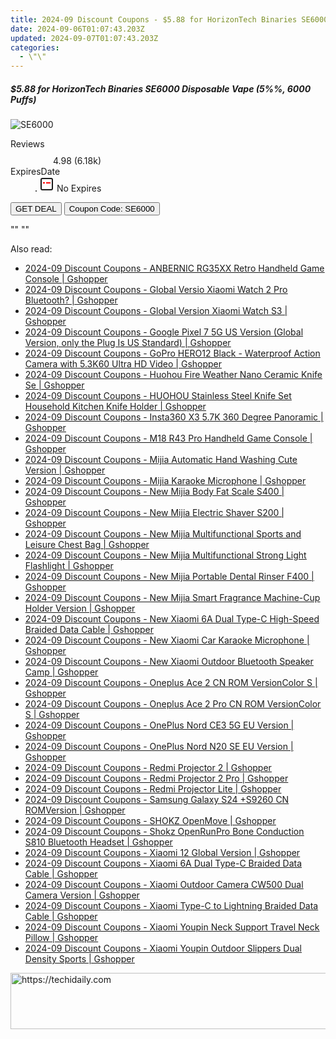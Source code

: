 ```yaml
---
title: 2024-09 Discount Coupons - $5.88 for HorizonTech Binaries SE6000 Disposable Vape (5%%, 6000 Puffs) | Eight Vape
date: 2024-09-06T01:07:43.203Z
updated: 2024-09-07T01:07:43.203Z
categories:
  - \"\"
---
```



<div class="max-w-4xl mx-auto grid grid-cols-1 lg:max-w-5xl lg:gap-x-20 lg:grid-cols-2">
  <div class="relative p-3 col-start-1 row-start-1 flex flex-col-reverse rounded-lg bg-gradient-to-t from-black/75 via-black/0 sm:bg-none sm:row-start-2 sm:p-0 lg:row-start-1">
    <h5 class="mt-1 text-lg font-semibold text-white sm:text-slate-900 md:text-2xl dark:sm:text-white">$5.88 for HorizonTech Binaries SE6000 Disposable Vape (5%%, 6000 Puffs)</h5>
  </div>
  
  <div class="col-start-1 col-end-3 row-start-1 grid gap-4 sm:mb-6 sm:grid-cols-4 lg:col-start-2 lg:row-span-6 lg:row-end-6 lg:mb-0 lg:gap-6">
      <img src="&quot;https://static.shareasale.com/image/59344/deal/HorizonTechBinariesSE6000DisposableVape56000Puffs.jpg&quot;" onClick="javascript:window.open(decodeURIComponent('%22https%3A%2F%2Fwww.shareasale.com%2Fu.cfm%3Fd%3D1081266%26m%3D59344%26u%3D4338022%22'), '_blank');void(0);" alt="SE6000" class="h-60 w-full rounded-lg object-cover sm:col-span-2 sm:h-52 lg:col-span-full" loading="lazy" />
    
  </div>
  <dl class="row-start-2 mt-4 flex items-center text-xs font-medium sm:row-start-3 sm:mt-1 md:mt-2.5 lg:row-start-2">
    <dt class="sr-only">Reviews</dt>
    <dd class="flex items-center text-indigo-600 dark:text-indigo-400">
      <svg width="24" height="24" fill="none" aria-hidden="true" class="mr-1 stroke-current dark:stroke-indigo-500">
        <path d="m12 5 2 5h5l-4 4 2.103 5L12 16l-5.103 3L9 14l-4-4h5l2-5Z" stroke-width="2" stroke-linecap="round" stroke-linejoin="round" />
      </svg>
      <span>4.98 <span class="font-normal text-slate-400">(6.18k)</span></span>
    </dd>
    <dt class="sr-only">ExpiresDate</dt>
    <dd class="flex items-center">
      <svg width="2" height="2" aria-hidden="true" fill="currentColor" class="mx-3 text-slate-300">
        <circle cx="1" cy="1" r="1" />
      </svg>
      <svg width="24" height="24" viewBox="0 0 24 24" fill="none" stroke="currentColor" stroke-width="2">
        <rect x="3" y="3" width="18" height="18" rx="2" fill="#fff" />
        <path d="M6 10L18 10" stroke="red" stroke-width="2" fill="none" />
        <path d="M10 6L10 18" stroke="#fff" stroke-width="2" fill="none" />
      </svg>
      No Expires    </dd>
  </dl>
  <div class="col-start-1 row-start-3 mt-4 self-center sm:col-start-2 sm:row-span-2 sm:row-start-2 sm:mt-0 lg:col-start-1 lg:row-start-3 lg:row-end-4 lg:mt-6">
    <button type="button" onClick="javascript:window.open(decodeURIComponent('%22https%3A%2F%2Fwww.shareasale.com%2Fu.cfm%3Fd%3D1081266%26m%3D59344%26u%3D4338022%22'), '_blank');void(0);" class="rounded-lg bg-red-600 px-3 py-2 text-sm font-medium leading-6 text-white">GET DEAL</button>
    <button type="button" onClick="javascript:window.open(decodeURIComponent('%22https%3A%2F%2Fwww.shareasale.com%2Fu.cfm%3Fd%3D1081266%26m%3D59344%26u%3D4338022%22'), '_blank');void(0);" class="border-dashed border-2 border-indigo-600 bg-green-100 text-sm leading-6 font-medium py-2 px-3 rounded-lg">Coupon Code: SE6000</button>
  </div>
  <p class="col-start-1 mt-4 text-sm leading-6 sm:col-span-2 lg:col-span-1 lg:row-start-4 lg:mt-6 dark:text-slate-400">
    "" 
""  </p>
</div>
<span class="atpl-alsoreadstyle">Also read:</span>
<div><ul>
<li><a href="https://coupons.techidaily.com/coupon-1118179-share-97331-sale/"><u>2024-09 Discount Coupons - ANBERNIC RG35XX Retro Handheld Game Console | Gshopper</u></a></li>
<li><a href="https://coupons.techidaily.com/coupon-1118213-share-97331-sale/"><u>2024-09 Discount Coupons - Global Versio Xiaomi Watch 2 Pro Bluetooth? | Gshopper</u></a></li>
<li><a href="https://coupons.techidaily.com/coupon-1118178-share-97331-sale/"><u>2024-09 Discount Coupons - Global Version Xiaomi Watch S3 | Gshopper</u></a></li>
<li><a href="https://coupons.techidaily.com/coupon-1118170-share-97331-sale/"><u>2024-09 Discount Coupons - Google Pixel 7 5G US Version (Global Version, only the Plug Is US Standard) | Gshopper</u></a></li>
<li><a href="https://coupons.techidaily.com/coupon-1118212-share-97331-sale/"><u>2024-09 Discount Coupons - GoPro HERO12 Black - Waterproof Action Camera with 5.3K60 Ultra HD Video | Gshopper</u></a></li>
<li><a href="https://coupons.techidaily.com/coupon-1118183-share-97331-sale/"><u>2024-09 Discount Coupons - Huohou Fire Weather Nano Ceramic Knife Se | Gshopper</u></a></li>
<li><a href="https://coupons.techidaily.com/coupon-1118182-share-97331-sale/"><u>2024-09 Discount Coupons - HUOHOU Stainless Steel Knife Set Household Kitchen Knife Holder | Gshopper</u></a></li>
<li><a href="https://coupons.techidaily.com/coupon-1118211-share-97331-sale/"><u>2024-09 Discount Coupons - Insta360 X3 5.7K 360 Degree Panoramic | Gshopper</u></a></li>
<li><a href="https://coupons.techidaily.com/coupon-1118181-share-97331-sale/"><u>2024-09 Discount Coupons - M18 R43 Pro Handheld Game Console | Gshopper</u></a></li>
<li><a href="https://coupons.techidaily.com/coupon-1118214-share-97331-sale/"><u>2024-09 Discount Coupons - Mijia Automatic Hand Washing Cute Version | Gshopper</u></a></li>
<li><a href="https://coupons.techidaily.com/coupon-1118158-share-97331-sale/"><u>2024-09 Discount Coupons - Mijia Karaoke Microphone | Gshopper</u></a></li>
<li><a href="https://coupons.techidaily.com/coupon-1118159-share-97331-sale/"><u>2024-09 Discount Coupons - New Mijia Body Fat Scale S400 | Gshopper</u></a></li>
<li><a href="https://coupons.techidaily.com/coupon-1118176-share-97331-sale/"><u>2024-09 Discount Coupons - New Mijia Electric Shaver S200 | Gshopper</u></a></li>
<li><a href="https://coupons.techidaily.com/coupon-1118164-share-97331-sale/"><u>2024-09 Discount Coupons - New Mijia Multifunctional Sports and Leisure Chest Bag | Gshopper</u></a></li>
<li><a href="https://coupons.techidaily.com/coupon-1118156-share-97331-sale/"><u>2024-09 Discount Coupons - New Mijia Multifunctional Strong Light Flashlight | Gshopper</u></a></li>
<li><a href="https://coupons.techidaily.com/coupon-1118154-share-97331-sale/"><u>2024-09 Discount Coupons - New Mijia Portable Dental Rinser F400 | Gshopper</u></a></li>
<li><a href="https://coupons.techidaily.com/coupon-1118162-share-97331-sale/"><u>2024-09 Discount Coupons - New Mijia Smart Fragrance Machine-Cup Holder Version | Gshopper</u></a></li>
<li><a href="https://coupons.techidaily.com/coupon-1118152-share-97331-sale/"><u>2024-09 Discount Coupons - New Xiaomi 6A Dual Type-C High-Speed Braided Data Cable | Gshopper</u></a></li>
<li><a href="https://coupons.techidaily.com/coupon-1118157-share-97331-sale/"><u>2024-09 Discount Coupons - New Xiaomi Car Karaoke Microphone | Gshopper</u></a></li>
<li><a href="https://coupons.techidaily.com/coupon-1118155-share-97331-sale/"><u>2024-09 Discount Coupons - New Xiaomi Outdoor Bluetooth Speaker Camp | Gshopper</u></a></li>
<li><a href="https://coupons.techidaily.com/coupon-1118167-share-97331-sale/"><u>2024-09 Discount Coupons - Oneplus Ace 2 CN ROM VersionColor S | Gshopper</u></a></li>
<li><a href="https://coupons.techidaily.com/coupon-1118168-share-97331-sale/"><u>2024-09 Discount Coupons - Oneplus Ace 2 Pro CN ROM VersionColor S | Gshopper</u></a></li>
<li><a href="https://coupons.techidaily.com/coupon-1118165-share-97331-sale/"><u>2024-09 Discount Coupons - OnePlus Nord CE3 5G EU Version | Gshopper</u></a></li>
<li><a href="https://coupons.techidaily.com/coupon-1118166-share-97331-sale/"><u>2024-09 Discount Coupons - OnePlus Nord N20 SE EU Version | Gshopper</u></a></li>
<li><a href="https://coupons.techidaily.com/coupon-1118160-share-97331-sale/"><u>2024-09 Discount Coupons - Redmi Projector 2 | Gshopper</u></a></li>
<li><a href="https://coupons.techidaily.com/coupon-1118161-share-97331-sale/"><u>2024-09 Discount Coupons - Redmi Projector 2 Pro | Gshopper</u></a></li>
<li><a href="https://coupons.techidaily.com/coupon-1118177-share-97331-sale/"><u>2024-09 Discount Coupons - Redmi Projector Lite | Gshopper</u></a></li>
<li><a href="https://coupons.techidaily.com/coupon-1118169-share-97331-sale/"><u>2024-09 Discount Coupons - Samsung Galaxy S24 +S9260 CN ROMVersion | Gshopper</u></a></li>
<li><a href="https://coupons.techidaily.com/coupon-1118172-share-97331-sale/"><u>2024-09 Discount Coupons - SHOKZ OpenMove | Gshopper</u></a></li>
<li><a href="https://coupons.techidaily.com/coupon-1118171-share-97331-sale/"><u>2024-09 Discount Coupons - Shokz OpenRunPro Bone Conduction S810 Bluetooth Headset | Gshopper</u></a></li>
<li><a href="https://coupons.techidaily.com/coupon-1118180-share-97331-sale/"><u>2024-09 Discount Coupons - Xiaomi 12 Global Version | Gshopper</u></a></li>
<li><a href="https://coupons.techidaily.com/coupon-1118153-share-97331-sale/"><u>2024-09 Discount Coupons - Xiaomi 6A Dual Type-C Braided Data Cable | Gshopper</u></a></li>
<li><a href="https://coupons.techidaily.com/coupon-1118173-share-97331-sale/"><u>2024-09 Discount Coupons - Xiaomi Outdoor Camera CW500 Dual Camera Version | Gshopper</u></a></li>
<li><a href="https://coupons.techidaily.com/coupon-1118175-share-97331-sale/"><u>2024-09 Discount Coupons - Xiaomi Type-C to Lightning Braided Data Cable | Gshopper</u></a></li>
<li><a href="https://coupons.techidaily.com/coupon-1118163-share-97331-sale/"><u>2024-09 Discount Coupons - Xiaomi Youpin Neck Support Travel Neck Pillow | Gshopper</u></a></li>
<li><a href="https://coupons.techidaily.com/coupon-1118174-share-97331-sale/"><u>2024-09 Discount Coupons - Xiaomi Youpin Outdoor Slippers Dual Density Sports | Gshopper</u></a></li>
</ul></div>

<ins class="adsbygoogle"
      style="display:block"
      data-ad-client="ca-pub-7571918770474297"
      data-ad-slot="8358498916"
      data-ad-format="auto"
      data-full-width-responsive="true"></ins>
<!-- affiliate ads begin -->
<a href="https://unicoeye.pxf.io/c/5597632/2134494/18498" target="_top" id="2134494">
  <img src="//a.impactradius-go.com/display-ad/18498-2134494" border="0" alt="https://techidaily.com" width="721" height="90"/>
</a>
<img height="0" width="0" src="https://unicoeye.pxf.io/i/5597632/2134494/18498" style="position:absolute;visibility:hidden;" border="0" />
<!-- affiliate ads end -->